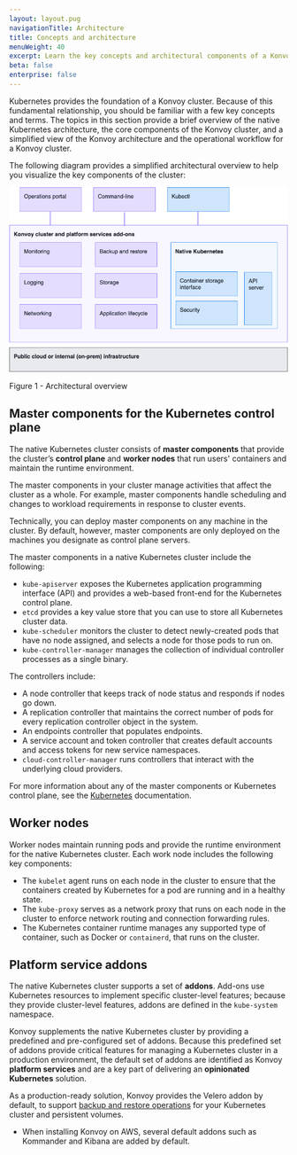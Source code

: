 ```yaml
---
layout: layout.pug
navigationTitle: Architecture
title: Concepts and architecture
menuWeight: 40
excerpt: Learn the key concepts and architectural components of a Konvoy cluster
beta: false
enterprise: false
---
```


Kubernetes provides the foundation of a Konvoy cluster.
Because of this fundamental relationship, you should be familiar with a few key concepts and terms.
The topics in this section provide a brief overview of the native Kubernetes architecture, the core components of the Konvoy cluster, and a simplified view of the Konvoy architecture and the operational workflow for a Konvoy cluster.

The following diagram provides a simplified architectural overview to help you visualize the key components of the cluster:

![Architectural overview](../img/Konvoy-arch-diagram.png)

Figure 1 - Architectural overview

## Master components for the Kubernetes control plane

The native Kubernetes cluster consists of **master components** that provide the cluster’s **control plane** and **worker nodes** that run users' containers and maintain the runtime environment.

The master components in your cluster manage activities that affect the cluster as a whole.
For example, master components handle scheduling and changes to workload requirements in response to cluster events.

Technically, you can deploy master components on any machine in the cluster.
By default, however, master components are only deployed on the machines you designate as control plane servers.

The master components in a native Kubernetes cluster include the following:

- `kube-apiserver` exposes the Kubernetes application programming interface (API) and provides a web-based front-end for the Kubernetes control plane.
- `etcd` provides a key value store that you can use to store all Kubernetes cluster data.
- `kube-scheduler` monitors the cluster to detect newly-created pods that have no node assigned, and selects a node for those pods to run on.
- `kube-controller-manager` manages the collection of individual controller processes as a single binary.

The controllers include:

- A node controller that keeps track of node status and responds if nodes go down.
- A replication controller that maintains the correct number of pods for every replication controller object in the system.
- An endpoints controller that populates endpoints.
- A service account and token controller that creates default accounts and access tokens for new service namespaces.
- `cloud-controller-manager` runs controllers that interact with the underlying cloud providers.

For more information about any of the master components or Kubernetes control plane, see the [Kubernetes][kubedoc] documentation.

## Worker nodes

Worker nodes maintain running pods and provide the runtime environment for the native Kubernetes cluster.
Each work node includes the following key components:

- The `kubelet` agent runs on each node in the cluster to ensure that the containers created by Kubernetes for a pod are running  and in a healthy state.
- The `kube-proxy` serves as a network proxy that runs on each node in the cluster to enforce network routing and connection forwarding rules.
- The Kubernetes container runtime manages any supported type of container, such as Docker or `containerd`, that runs on the cluster.

## Platform service addons

The native Kubernetes cluster supports a set of **addons**.
Add-ons use Kubernetes resources to implement specific cluster-level features; because they provide cluster-level features, addons are defined in the `kube-system` namespace.

Konvoy supplements the native Kubernetes cluster by providing a predefined and pre-configured set of addons.
Because this predefined set of addons provide critical features for managing a Kubernetes cluster in a production environment, the default set of addons are identified as Konvoy **platform services** and are a key part of delivering an **opinionated Kubernetes** solution.

As a production-ready solution, Konvoy provides the Velero addon by default, to support [backup and restore operations](../backup#velero) for your Kubernetes cluster and persistent volumes.

- When installing Konvoy on AWS, several default addons such as Kommander and Kibana are added by default.

[kubedoc]:https://kubernetes.io/docs/concepts/overview/components/
